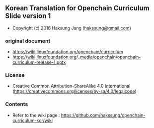## Korean Translation for Openchain Curriculum Slide version 1
- Copyright (c) 2016 Haksung Jang (hakssung@gmail.com)

### original document
- https://wiki.linuxfoundation.org/openchain/curriculum
- https://wiki.linuxfoundation.org/_media/openchain/openchain-curriculum-release-1.pptx

### License
- Creative Common Attribution-ShareAlike 4.0 International (https://creativecommons.org/licenses/by-sa/4.0/legalcode) 

### Contents
- Refer to the wiki page : https://github.com/hakssung/openchain-curriculum-kor/wiki
